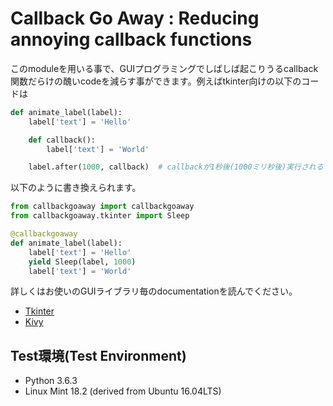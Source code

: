 # Callback Go Away : Reducing annoying callback functions

このmoduleを用いる事で、GUIプログラミングでしばしば起こりうるcallback関数だらけの醜いcodeを減らす事ができます。例えばtkinter向けの以下のコードは

```python
def animate_label(label):
    label['text'] = 'Hello'

    def callback():
        label['text'] = 'World'

    label.after(1000, callback)  # callbackが1秒後(1000ミリ秒後)実行される
```

以下のように書き換えられます。

```python
from callbackgoaway import callbackgoaway
from callbackgoaway.tkinter import Sleep

@callbackgoaway
def animate_label(label):
    label['text'] = 'Hello'
    yield Sleep(label, 1000)
    label['text'] = 'World'
```

詳しくはお使いのGUIライブラリ毎のdocumentationを読んでください。

- [Tkinter](doc/tkinter.md)
- [Kivy](doc/kivy.md)

## Test環境(Test Environment)

- Python 3.6.3
- Linux Mint 18.2 (derived from Ubuntu 16.04LTS)
